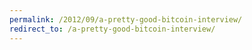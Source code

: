 ```yaml
---
permalink: /2012/09/a-pretty-good-bitcoin-interview/
redirect_to: /a-pretty-good-bitcoin-interview/
---
```

